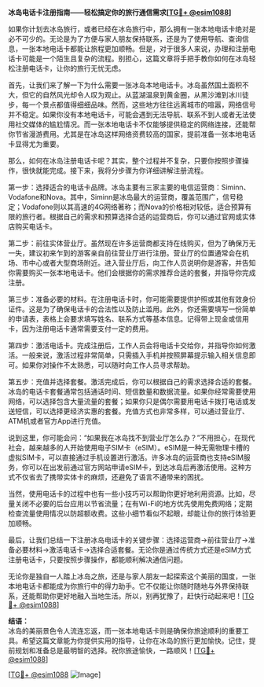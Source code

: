 **冰岛电话卡注册指南——轻松搞定你的旅行通信需求[[TG💪+ @esim1088](https://t.me/s/esim1088)]**

如果你计划去冰岛旅行，或者已经在冰岛旅行中，那么拥有一张本地电话卡绝对是必不可少的。无论是为了方便与家人朋友保持联系，还是为了使用导航、查询信息，一张本地电话卡都能让旅程更加顺畅。但是，对于很多人来说，办理和注册电话卡可能是一个陌生且复杂的流程。别担心，这篇文章将手把手教你如何在冰岛轻松注册电话卡，让你的旅行无忧无虑。

首先，让我们来了解一下为什么需要一张冰岛本地电话卡。冰岛虽然国土面积不大，但它的自然风光却令人叹为观止。从蓝湖温泉到黄金圈，从黑沙滩到冰川徒步，每一个景点都值得细细品味。然而，这些地方往往远离城市的喧嚣，网络信号并不稳定。如果你没有本地电话卡，可能会遇到无法导航、联系不到人或者无法使用社交媒体的尴尬情况。而一张本地电话卡不仅能够提供稳定的网络连接，还能帮你节省漫游费用。尤其是在冰岛这样网络资费较高的国家，提前准备一张本地电话卡显得尤为重要。

那么，如何在冰岛注册电话卡呢？其实，整个过程并不复杂，只要你按照步骤操作，很快就能完成。接下来，我将分步骤为你详细讲解注册流程。

第一步：选择适合的电话卡品牌。冰岛主要有三家主要的电信运营商：Siminn、Vodafone和Nova。其中，Siminn是冰岛最大的运营商，覆盖范围广，信号稳定；Vodafone则以其高速的4G网络著称；而Nova的价格相对较低，适合预算有限的旅行者。根据自己的需求和预算选择合适的运营商后，你可以通过官网或实体店购买电话卡。

第二步：前往实体营业厅。虽然现在许多运营商都支持在线购买，但为了确保万无一失，建议初来乍到的游客亲自前往营业厅进行注册。营业厅的位置通常会在机场、市中心或者大型商场附近。进入营业厅后，向工作人员说明你是游客，并告知你需要购买一张本地电话卡。他们会根据你的需求推荐合适的套餐，并指导你完成注册。

第三步：准备必要的材料。在注册电话卡时，你可能需要提供护照或其他有效身份证件。这是为了确保电话卡的合法性以及防止滥用。此外，你还需要填写一份简单的申请表，表格上会要求填写姓名、联系方式等基本信息。记得带上现金或信用卡，因为注册电话卡通常需要支付一定的费用。

第四步：激活电话卡。完成注册后，工作人员会将电话卡交给你，并指导你如何激活。一般来说，激活过程非常简单，只需插入手机并按照屏幕提示输入相关信息即可。如果你对操作不太熟悉，可以随时向工作人员寻求帮助。

第五步：充值并选择套餐。激活完成后，你可以根据自己的需求选择合适的套餐。冰岛的电话卡套餐通常包括通话时间、短信数量和数据流量。如果你经常需要使用网络，可以选择包含大量流量的套餐；如果你只是偶尔需要用电话卡拨打电话或发送短信，可以选择更经济实惠的套餐。充值方式也非常多样，可以通过营业厅、ATM机或者官方App进行充值。

说到这里，你可能会问：“如果我在冰岛找不到营业厅怎么办？”不用担心，在现代社会，越来越多的人开始使用电子SIM卡（eSIM）。eSIM是一种无需物理卡槽的虚拟SIM卡，可以直接通过手机设置进行激活。许多冰岛的运营商也支持eSIM服务，你可以在出发前通过官方网站申请eSIM卡，到达冰岛后再激活使用。这种方式不仅省去了携带实体卡的麻烦，还避免了语言不通带来的困扰。

当然，使用电话卡的过程中也有一些小技巧可以帮助你更好地利用资源。比如，尽量关闭不必要的后台应用以节省流量；在有Wi-Fi的地方优先使用免费网络；定期检查流量使用情况以防超额收费。这些小细节看似不起眼，却能让你的旅行体验更加顺畅。

最后，让我们总结一下注册冰岛电话卡的关键步骤：选择运营商→前往营业厅→准备必要材料→激活电话卡→选择合适套餐。无论你是通过传统方式还是eSIM方式注册电话卡，只要按照步骤操作，都能顺利解决通信问题。

无论你是独自一人踏上冰岛之旅，还是与家人朋友一起探索这个美丽的国度，一张本地电话卡都能成为你旅行中的得力助手。它不仅能让你随时随地与外界保持联系，还能帮助你更好地融入当地生活。所以，别再犹豫了，赶快行动起来吧！[[TG💪+ @esim1088](https://t.me/s/esim1088)]

**结语：**  
冰岛的美丽景色令人流连忘返，而一张本地电话卡则是确保你旅途顺利的重要工具。希望这篇文章能为你提供实用的指导，让你在冰岛的旅行更加愉快。记住，提前规划和准备总是最明智的选择。祝你旅途愉快，一路顺风！[[TG💪+ @esim1088](https://t.me/s/esim1088)]  

[[TG💪+ @esim1088](https://t.me/s/esim1088) ![Image](https://i.postimg.cc/4NQfJmqS/Snipaste-2025-05-13-00-14-12.png)]